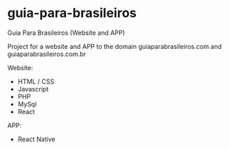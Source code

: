 # guia-para-brasileiros
Guia Para Brasileiros (Website and APP)

Project for a website and APP to the domain guiaparabrasileiros.com and guiaparabrasileiros.com.br

Website:
- HTML / CSS
- Javascript
- PHP
- MySql
- React

APP:
- React Native